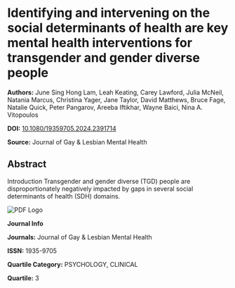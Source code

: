 # Identifying and intervening on the social determinants of health are key mental health interventions for transgender and gender diverse people

**Authors:** June Sing Hong Lam, Leah Keating, Carey Lawford, Julia McNeil, Natania Marcus, Christina Yager, Jane Taylor, David Matthews, Bruce Fage, Natalie Quick, Peter Pangarov, Areeba Iftikhar, Wayne Baici, Nina A. Vitopoulos

**DOI:** [10.1080/19359705.2024.2391714](https://doi.org/10.1080/19359705.2024.2391714)

**Source:** Journal of Gay & Lesbian Mental Health

## Abstract

Introduction Transgender and gender diverse (TGD) people are disproportionately negatively impacted by gaps in several social determinants of health (SDH) domains.

![PDF Logo](https://asset.cdn.ivysci.com/banshee/public/image/pdf-logo.png)

**Journal Info**

**Journals:** Journal of Gay & Lesbian Mental Health

**ISSN:** 1935-9705

**Quartile Category:** PSYCHOLOGY, CLINICAL

**Quartile:** 3